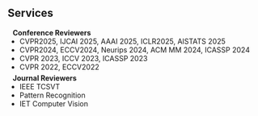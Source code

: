 ## Services

<h4 style="margin:0 10px 0;">Conference Reviewers</h4>

<ul style="margin:0 0 5px;">
  <li><autocolor>CVPR2025, IJCAI 2025, AAAI 2025, ICLR2025, AISTATS 2025</autocolor></li>
  <li><autocolor>CVPR2024, ECCV2024, Neurips 2024, ACM MM 2024, ICASSP 2024</autocolor></li>
  <li><autocolor>CVPR 2023, ICCV 2023, ICASSP 2023</autocolor></li>
  <li><autocolor>CVPR 2022, ECCV2022</autocolor></li>
</ul>

<h4 style="margin:0 10px 0;">Journal Reviewers</h4>

<ul style="margin:0 0 20px;">
  <li><autocolor>IEEE TCSVT</autocolor></li>
  <li><autocolor>Pattern Recognition</autocolor></li>
  <li><autocolor>IET Computer Vision</autocolor></li>
</ul>
